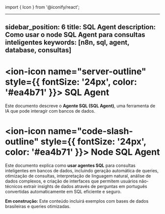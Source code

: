 import { Icon } from '@iconify/react';

---

sidebar_position: 6
title: SQL Agent
description: Como usar o node SQL Agent para consultas inteligentes
keywords: [n8n, sql, agent, database, consultas]
---

# <ion-icon name="server-outline" style={{ fontSize: '24px', color: '#ea4b71' }}></ion-icon> SQL Agent

Este documento descreve o **Agente SQL (SQL Agent)**, uma ferramenta de IA que pode interagir com bancos de dados.

# <ion-icon name="code-slash-outline" style={{ fontSize: '24px', color: '#ea4b71' }}></ion-icon> Node SQL Agent

Este documento explica como **usar agentes SQL** para consultas inteligentes em bancos de dados, incluindo geração automática de queries, otimização de consultas, interpretação de linguagem natural, análise de dados complexos, e criação de interfaces que permitem usuários não-técnicos extrair insights de dados através de perguntas em português convertidas automaticamente em SQL eficiente e seguro.

**Em construção:** Este conteúdo incluirá exemplos com bases de dados brasileiras e queries otimizadas.
